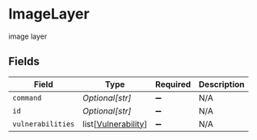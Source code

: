 # ImageLayer

image layer


## Fields

| Field                                                       | Type                                                        | Required                                                    | Description                                                 |
| ----------------------------------------------------------- | ----------------------------------------------------------- | ----------------------------------------------------------- | ----------------------------------------------------------- |
| `command`                                                   | *Optional[str]*                                             | :heavy_minus_sign:                                          | N/A                                                         |
| `id`                                                        | *Optional[str]*                                             | :heavy_minus_sign:                                          | N/A                                                         |
| `vulnerabilities`                                           | list[[Vulnerability](../../models/shared/vulnerability.md)] | :heavy_minus_sign:                                          | N/A                                                         |